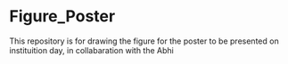 # Figure_Poster

This repository is for drawing the figure for the poster to be presented on instituition day, in collabaration with the Abhi

